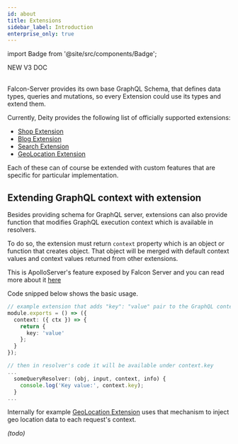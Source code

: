```yaml
---
id: about
title: Extensions
sidebar_label: Introduction
enterprise_only: true
---
```

import Badge from '@site/src/components/Badge';

<Badge variant="green">NEW V3 DOC</Badge><br/><br/>

Falcon-Server provides its own base GraphQL Schema, that defines data types, queries
and mutations, so every Extension could use its types and extend them.

Currently, Deity provides the following list of officially supported extensions:

- [Shop Extension](./shop-extension)
- [Blog Extension](./blog-extension)
- [Search Extension](./search-extension)
- [GeoLocation Extension](./geolocation-extension)

Each of these can of course be extended with custom features that are specific for particular implementation.

## Extending GraphQL context with extension

Besides providing schema for GraphQL server, extensions can also provide function that modifies GraphQL execution context which is available in resolvers.

To do so, the extension must return `context` property which is an object or function that creates object. That object will be merged with default context values and context values returned from other extensions.

This is ApolloServer's feature exposed by Falcon Server and you can read more about it [here](https://www.apollographql.com/docs/apollo-server/data/resolvers/#the-context-argument)

Code snipped below shows the basic usage.

```ts
// example extension that adds "key": "value" pair to the GraphQL context
module.exports = () => ({
  context: ({ ctx }) => {
    return {
      key: 'value'
    };
  }
});

// then in resolver's code it will be available under context.key
...
  someQueryResolver: (obj, input, context, info) {
    console.log('Key value:', context.key);
  }
...

```

Internally for example [GeoLocation Extension](./geolocation-extension) uses that mechanism to inject geo location data to each request's context.

_(todo)_
<!-- * configuration -  There are some exceptions to this e.g. search modules should be configured last. -->